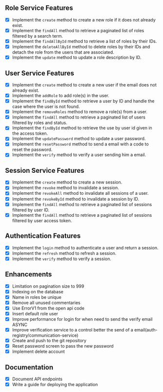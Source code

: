 ## Role Service Features

- [x] Implement the `create` method to create a new role if it does not already exist.
- [x] Implement the `findAll` method to retrieve a paginated list of roles filtered by a search term.
- [x] Implement the `findAllById` method to retrieve a list of roles by their IDs.
- [x] Implement the `deleteAllById` method to delete roles by their IDs and detach the role from the users that are associated.
- [x] Implement the `update` method to update a role description by ID.

## User Service Features

- [x] Implement the `create` method to create a new user if the email does not already exist.
- [x] Implement the `addRole` to add role(s) in the user.
- [x] Implement the `findById` method to retrieve a user by ID and handle the case where the user is not found.
- [x] Implement the `removeRoles` method to remove a role(s) from a user.
- [x] Implement the `findAll` method to retrieve a paginated list of users filtered by roles and status.
- [x] Implement the `findById` method to retrieve the use by user id given in the access token.
- [x] Implement the `updatePassword` method to update a user password.
- [x] Implement the `resetPassword` method to send a email with a code to reset the password.
- [x] Implement the `verify` method to verify a user sending him a email.

## Session Service Features
- [x] Implement the `create` method to create a new session.
- [x] Implement the `revoke` method to invalidate a session.
- [x] Implement the `revokeAll` method to invalidate all sessions of a user.
- [x] Implement the `revokeById` method to invalidate a session by ID.
- [x] Implement the `findAll` method to retrieve a paginated list of sessions filtered by user ID.
- [x] Implement the `findAll` method to retrieve a paginated list of sessions filtered by user access token.

## Authentication Features

- [x] Implement the `login` method to authenticate a user and return a session.
- [x] Implement the `refresh` method to refresh a session.
- [x] Implement the `verify` method to verify a session.

## Enhancements

- [x] Limitation on pagination size to 999
- [x] Indexing on the database
- [x] Name in roles be unique
- [x] Remove all unused commentaries
- [x] Use ErrorV1 from the open api code
- [x] Insert default role user
- [x] Improve performance for login for when need to send the verify email ASYNC
- [x] Improve verification service to a control better the send of a email(auth-registry/communication-service)
- [x] Create and push to the git repository
- [x] Reset password screen to pass the new password
- [x] Implement delete account

## Documentation
- [X] Document API endpoints
- [x] Write a guide for deploying the application
